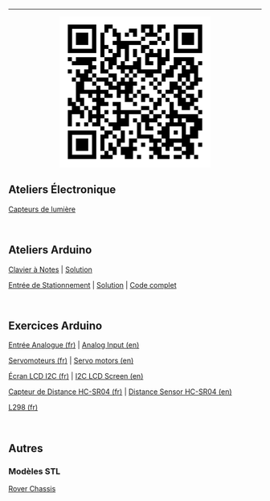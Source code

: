

---

<p align="center">
    <img src="./assets/qrcode.png" width="300px"/>
</p>

## Ateliers Électronique

[Capteurs de lumière](./docs/Détecteur_de_lumière/laboratoire.pdf)

<br/>

## Ateliers Arduino

[Clavier à Notes](./docs/clavier_a_notes/laboratoire.pdf) | 
[Solution](./docs/clavier_a_notes/solution.pdf)

[Entrée de Stationnement](./docs/Entrée_de_stationnement/laboratoire.pdf) |
[Solution](./docs/Entrée_de_stationnement/solution.pdf) |
[Code complet](./docs/Entrée_de_stationnement/code.pdf)

<br/>

## Exercices Arduino

[Entrée Analogue (fr)](./docs/potentiometre/laboratoire_fr.pdf) | 
[Analog Input (en)](./docs/potentiometre/laboratoire_en.pdf)

[Servomoteurs (fr)](./docs/intro_servo/laboratoire_fr.pdf) | 
[Servo motors (en)](./docs/intro_servo/laboratoire_en.pdf) 

[Écran LCD I2C (fr)](./docs/LCD_I2C/laboratoire_fr.pdf) |
[I2C LCD Screen (en)](./docs/LCD_I2C/laboratoire_en.pdf)

[Capteur de Distance HC-SR04 (fr)](./docs/HC-SR04/laboratoire.pdf) |
[Distance Sensor HC-SR04 (en)](./docs/HC-SR04/laboratoire_en.pdf)

[L298 (fr)](./docs/l298/laboratoire.pdf)

<br/>


## Autres

### Modèles STL

[Rover Chassis](./assets/models/rover_chassis.stl)

<br/> 
